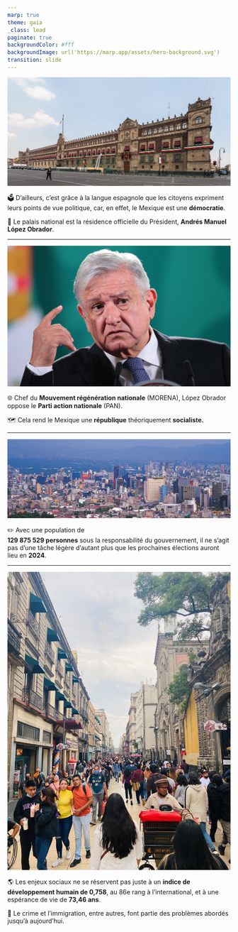 ```yaml
---
marp: true
theme: gaia
_class: lead
paginate: true
backgroundColor: #fff
backgroundImage: url('https://marp.app/assets/hero-background.svg')
transition: slide
---
```


![bg left](./voyage/palace.jpg)

🗳️ D’ailleurs, c’est grâce à la langue espagnole que les citoyens expriment leurs points de vue politique, car, en effet, le Mexique est une **démocratie**.

🏡 Le palais national est la résidence officielle du Président, **Andrés Manuel López Obrador**.

---

![bg right](./voyage/amlo.jpg)

🌐 Chef du **Mouvement régénération nationale** (MORENA), López Obrador oppose le **Parti action nationale** (PAN).

🗺️ Cela rend le Mexique une **république** théoriquement **socialiste.**

---

![bg left](./voyage/central_mexico.webp)

✏️ Avec une population de <br> **129 875 529 personnes** sous la responsabilité du gouvernement, il ne s’agit pas d’une tâche légère d’autant plus que les prochaines élections auront lieu en **2024**.

---

![bg right](./voyage/mexico_road.webp)

🌎 Les enjeux sociaux ne se réservent pas juste à un **indice de développement humain de 0,758**, au 86e rang à l’international, et à une espérance de vie de **73,46 ans**.

🚓 Le crime et l’immigration, entre autres, font partie des problèmes abordés jusqu’à aujourd’hui. 
